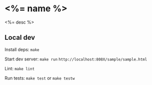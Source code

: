 # <%= name %>

<%= desc %>

## Local dev

Install deps: ```make```

Start dev server: ```make run```
```http://localhost:808X/sample/sample.html```

Lint: ```make lint```

Run tests: ```make test``` or ```make testw```
